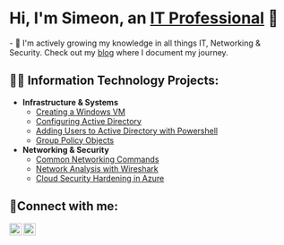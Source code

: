 <h1>Hi, I'm Simeon, an <a href="https://www.linkedin.com/in/simeonrjackson/">IT Professional</a> 👋</h1>
- 🌱 I'm actively growing my knowledge in all things IT, Networking & Security. Check out my <a href="https://www.linkedin.com/in/simeonrjackson/">blog</a> where I document my journey.

<h2>👨‍💻 Information Technology Projects:</h2>

- <b>Infrastructure & Systems</b>
  - [Creating a Windows VM](https://github.com/simeonjackson/vm-setup)
  - [Configuring Active Directory](https://github.com/simeonjackson/ad-configure)
  - [Adding Users to Active Directory with Powershell](https://github.com/joshmadakorcc/ticket-lifecycle)
  - [Group Policy Objects](https://github.com/joshmadakorcc/ticket-lifecycle)
- <b>Networking & Security</b>
  - [Common Networking Commands](https://github.com/joshmadakorcc/configure-ad)
  - [Network Analysis with Wireshark](https://github.com/joshmadakorcc/azure-network-protocols)
  - [Cloud Security Hardening in Azure](https://github.com/joshmadakorcc/azure-network-protocols)

<h2>🤳Connect with me:</h2>

[<img align="left" alt="Josh | Twitter" width="22px" src="https://cdn.worldvectorlogo.com/logos/hostinger.svg" />][twitter]
[<img align="left" alt="Josh | LinkedIn" width="22px" src="https://upload.wikimedia.org/wikipedia/commons/thumb/8/81/LinkedIn_icon.svg/2048px-LinkedIn_icon.svg.png" />][linkedin]

[twitter]: https://twitter.com/Josh
[linkedin]: https://www.linkedin.com/in/simeonrjackson
